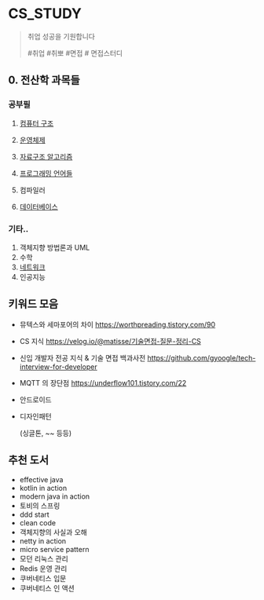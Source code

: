 # CS_STUDY

> 취업 성공을 기원합니다
>
> #취업 #취뽀 #면접 # 면접스터디



## 0. 전산학 과목들

### 공부필

1. [컴퓨터 구조](https://github.com/cano721/Study_CS/tree/main/ComputerStructure)

2. [운영체제](https://github.com/cano721/CS_STUDY/tree/main/OS)

3. [자료구조 알고리즘](#자료구조-알고리즘)

4. [프로그래밍 언어들](https://github.com/cano721/CS_STUDY/tree/main/Java)

5. 컴파일러
6. [데이터베이스](https://github.com/cano721/CS_STUDY/tree/main/Database)



### 기타..

1. 객체지향 방법론과 UML
2. 수학
3. [네트워크](https://github.com/pcody/Study_CS/tree/main/ComputerStructure)
4. 인공지능





## 키워드 모음

- 뮤텍스와 세마포어의 차이 https://worthpreading.tistory.com/90

- CS 지식 https://velog.io/@matisse/기술면접-질문-정리-CS

- 신입 개발자 전공 지식 & 기술 면접 백과사전 https://github.com/gyoogle/tech-interview-for-developer

- MQTT 의 장단점 https://underflow101.tistory.com/22

- 안드로이드

- 디자인패턴

  (싱글톤, ~~ 등등)

  

## 추천 도서

- effective java
- kotlin in action
- modern java in action
- 토비의 스프링
- ddd start
- clean code
- 객체지향의 사실과 오해
- netty in action
- micro service pattern
- 모던 리눅스 관리
- Redis 운영 관리
- 쿠버네티스 입문
- 쿠버네티스 인 액션
